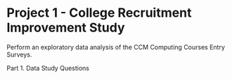 # Project 1 - College Recruitment Improvement Study
 Perform an exploratory data analysis of the CCM Computing Courses Entry Surveys.

Part 1.  Data Study Questions
